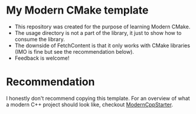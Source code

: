 # My Modern CMake template

- This repository was created for the purpose of learning Modern CMake.
- The usage directory is not a part of the library, it just to show how to consume the library.
- The downside of FetchContent is that it only works with CMake libraries (IMO is fine but see the recommendation below).
- Feedback is welcome!

# Recommendation

I honestly don't recommend copying this template. For an overview of what a modern C++ project should look like, checkout [ModernCppStarter](https://github.com/TheLartians/ModernCppStarter).